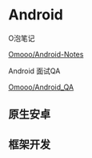 # Android

O泡笔记

[Omooo/Android-Notes](https://github.com/Omooo/Android-Notes)

Android 面试QA

[Omooo/Android_QA](https://github.com/Omooo/Android_QA)

## 原生安卓

## 框架开发